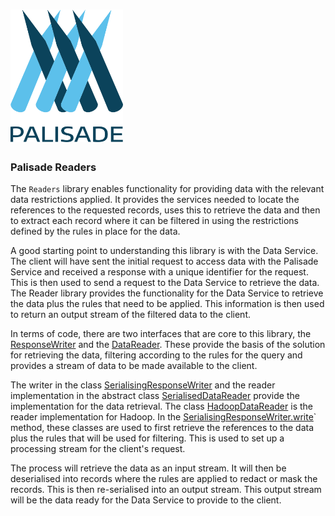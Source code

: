 <!---
Copyright 2018-2021 Crown Copyright

Licensed under the Apache License, Version 2.0 (the "License");
you may not use this file except in compliance with the License.
You may obtain a copy of the License at

  http://www.apache.org/licenses/LICENSE-2.0

Unless required by applicable law or agreed to in writing, software
distributed under the License is distributed on an "AS IS" BASIS,
WITHOUT WARRANTIES OR CONDITIONS OF ANY KIND, either express or implied.
See the License for the specific language governing permissions and
limitations under the License.
--->

# <img src="logos/logo.svg" width="180">

### Palisade Readers

The `Readers` library enables functionality for providing data with the relevant data restrictions applied.
It provides the services needed to locate the references to the requested records, uses this to retrieve the data and then to extract each record where it can be filtered in using the restrictions defined by the rules in place for the data.

A good starting point to understanding this library is with the Data Service.
The client will have sent the initial request to access data with the Palisade Service and received a response with a unique identifier for the request.
This is then used to send a request to the Data Service to retrieve the data.
The Reader library provides the functionality for the Data Service to retrieve the data plus the rules that need to be applied.
This information is then used to return an output stream of the filtered data to the client.

In terms of code, there are two interfaces that are core to this library, the [ResponseWriter](readers-common/src/main/java/uk/gov/gchq/palisade/reader/common/ResponseWriter.java) and the [DataReader](readers-common/src/main/java/uk/gov/gchq/palisade/reader/common/DataReader.java).
These provide the basis of the solution for retrieving the data, filtering according to the rules for the query and provides a stream of data to be made available to the client.

The writer in the class [SerialisingResponseWriter](readers-common/src/main/java/uk/gov/gchq/palisade/reader/common/SerialisingResponseWriter.java) and the reader implementation in the abstract class [SerialisedDataReader](readers-common/src/main/java/uk/gov/gchq/palisade/reader/common/SerialisedDataReader.java) provide the implementation for the data retrieval.
The class [HadoopDataReader](hadoop-reader/src/main/java/uk/gov/gchq/palisade/reader/HadoopDataReader.java) is the reader implementation for Hadoop.
In the [SerialisingResponseWriter.write](readers-common/src/main/java/uk/gov/gchq/palisade/reader/common/SerialisingResponseWriter.java)` method, these classes are used to first retrieve the references to the data plus the rules that will be used for filtering.
This is used to set up a processing stream for the client's request.

The process will retrieve the data as an input stream.
It will then be deserialised into records where the rules are applied to redact or mask the records.
This is then re-serialised into an output stream.
This output stream will be the data ready for the Data Service to provide to the client.
